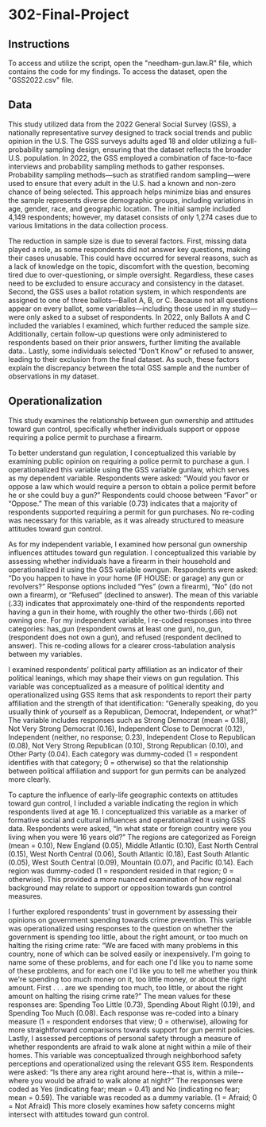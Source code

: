 # 302-Final-Project
## **Instructions**
To access and utilize the script, open the "needham-gun.law.R" file, which contains the code for my findings. To access the dataset, open the "GSS2022.csv" file. 

## **Data**
This study utilized data from the 2022 General Social Survey (GSS), a nationally representative survey designed to track social trends and public opinion in the U.S. The GSS surveys adults aged 18 and older utilizing a full-probability sampling design, ensuring that the dataset reflects the broader U.S. population. In 2022, the GSS employed a combination of face-to-face interviews and probability sampling methods to gather responses. Probability sampling methods—such as stratified random sampling—were used to ensure that every adult in the U.S. had a known and non-zero chance of being selected. This approach helps minimize bias and ensures the sample represents diverse demographic groups, including variations in age, gender, race, and geographic location. The initial sample included 4,149 respondents; however, my dataset consists of only 1,274 cases due to various limitations in the data collection process. 

The reduction in sample size is due to several factors. First, missing data played a role, as some respondents did not answer key questions, making their cases unusable. This could have occurred for several reasons, such as a lack of knowledge on the topic, discomfort with the question, becoming tired due to over-questioning, or simple oversight. Regardless, these cases need to be excluded to ensure accuracy and consistency in the dataset. Second, the GSS uses a ballot rotation system, in which respondents are assigned to one of three ballots—Ballot A, B, or C. Because not all questions appear on every ballot, some variables—including those used in my study—were only asked to a subset of respondents. In 2022, only Ballots A and C included the variables I examined, which further reduced the sample size. Additionally, certain follow-up questions were only administered to respondents based on their prior answers, further limiting the available data.. Lastly, some individuals selected “Don’t Know” or refused to answer, leading to their exclusion from the final dataset. As such, these factors explain the discrepancy between the total GSS sample and the number of observations in my dataset. 

## **Operationalization**
This study examines the relationship between gun ownership and attitudes toward gun control, specifically whether individuals support or oppose requiring a police permit to purchase a firearm.

To better understand gun regulation, I conceptualized this variable by examining public opinion on requiring a police permit to purchase a gun. I operationalized this variable using the GSS variable gunlaw, which serves as my dependent variable. Respondents were asked: “Would you favor or oppose a law which would require a person to obtain a police permit before he or she could buy a gun?” Respondents could choose between “Favor” or “Oppose.” The mean of this variable (0.73) indicates that a majority of respondents supported requiring a permit for gun purchases. No re-coding was necessary for this variable, as it was already structured to measure attitudes toward gun control.	

As for my independent variable, I examined how personal gun ownership influences attitudes toward gun regulation. I conceptualized this variable by assessing whether individuals have a firearm in their household and operationalized it using the GSS variable owngun. Respondents were asked: “Do you happen to have in your home (IF HOUSE: or garage) any gun or revolvers?” Response options included “Yes” (own a firearm), “No” (do not own a firearm), or “Refused” (declined to answer). The mean of this variable (.33) indicates that approximately one-third of the respondents reported having a gun in their home, with roughly the other two-thirds (.66) not owning one. For my independent variable, I re-coded responses into three categories: has_gun (respondent owns at least one gun), no_gun, (respondent does not own a gun), and refused (respondent declined to answer). This re-coding allows for a clearer cross-tabulation analysis between my variables.

I examined respondents’ political party affiliation as an indicator of their political leanings, which may shape their views on gun regulation. This variable was conceptualized as a measure of political identity and operationalized using GSS items that ask respondents to report their party affiliation and the strength of that identification: “Generally speaking, do you usually think of yourself as a Republican, Democrat, Independent, or what?” The variable includes responses such as Strong Democrat (mean = 0.18), Not Very Strong Democrat (0.16), Independent Close to Democrat (0.12), Independent (neither, no response; 0.23), Independent Close to Republican (0.08), Not Very Strong Republican (0.10), Strong Republican (0.10), and Other Party (0.04). Each category was dummy-coded (1 = respondent identifies with that category; 0 = otherwise) so that the relationship between political affiliation and support for gun permits can be analyzed more clearly.

To capture the influence of early-life geographic contexts on attitudes toward gun control, I included a variable indicating the region in which respondents lived at age 16. I conceptualized this variable as a marker of formative social and cultural influences and operationalized it using GSS data. Respondents were asked, “In what state or foreign country were you living when you were 16 years old?” The regions are categorized as Foreign (mean = 0.10), New England (0.05), Middle Atlantic (0.10), East North Central (0.15), West North Central (0.06), South Atlantic (0.18), East South Atlantic (0.05), West South Central (0.09), Mountain (0.07), and Pacific (0.14). Each region was dummy-coded (1 = respondent resided in that region; 0 = otherwise). This provided a more nuanced examination of how regional background may relate to support or opposition towards gun control measures.

I further explored respondents’ trust in government by assessing their opinions on government spending towards crime prevention. This variable was operationalized using responses to the question on whether the government is spending too little, about the right amount, or too much on halting the rising crime rate: “We are faced with many problems in this country, none of which can be solved easily or inexpensively. I'm going to name some of these problems, and for each one I'd like you to name some of these problems, and for each one I'd like you to tell me whether you think we're spending too much money on it, too little money, or about the right amount. First . . . are we spending too much, too little, or about the right amount on halting the rising crime rate?” The mean values for these responses are: Spending Too Little (0.73), Spending About Right (0.19), and Spending Too Much (0.08). Each response was re-coded into a binary measure (1 = respondent endorses that view; 0 = otherwise), allowing for more straightforward comparisons towards support for gun permit policies.
Lastly, I assessed perceptions of personal safety through a measure of whether respondents are afraid to walk alone at night within a mile of their homes. This variable was conceptualized through neighborhood safety perceptions and operationalized using the relevant GSS item. Respondents were asked: “Is there any area right around here--that is, within a mile--where you would be afraid to walk alone at night?” The responses were coded as Yes (indicating fear; mean = 0.41) and No (indicating no fear; mean = 0.59). The variable was recoded as a dummy variable. (1 = Afraid; 0 = Not Afraid) This more closely examines how safety concerns might intersect with attitudes toward gun control.
